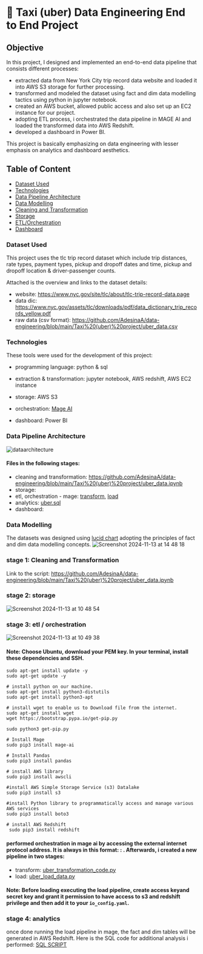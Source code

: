 # 🚕 Taxi (uber) Data Engineering End to End Project

## Objective
In this project, I designed and implemented an end-to-end data pipeline that consists different processes:

- extracted data from New York City trip record data website and loaded it into AWS S3 storage for further processing.
- transformed and modeled the dataset using fact and dim data modelling tactics using python in jupyter notebook.
- created an AWS bucket, allowed public access and also set up an EC2 instance for our project.
- adopting ETL process, i orchestrated the data pipeline in MAGE AI and loaded the transformed data into AWS Redshift.
- developed a dashboard in Power BI.

This project is basically emphasizing on data engineering with lesser emphasis on analytics and dashboard aesthetics. 

## Table of Content
- [Dataset Used](#dataset-used)
- [Technologies](#technologies)
- [Data Pipeline Architecture](#data-pipeline-architecture)
- [Data Modelling](#data-modelling)
- [Cleaning and Transformation](#step-1-cleaning-and-transformation)
- [Storage](#step-2-storage)
- [ETL/Orchestration](#step-3-orchestration)
- [Dashboard](#dashboard)

### Dataset Used
This project uses the tlc trip record dataset which include trip distances, rate types, payment types, pickup and dropoff dates and time, pickup and dropoff location & driver-passenger counts. 

Attached is the overview and links to the dataset details:

- website: https://www.nyc.gov/site/tlc/about/tlc-trip-record-data.page
- data dic: https://www.nyc.gov/assets/tlc/downloads/pdf/data_dictionary_trip_records_yellow.pdf
- raw data (csv format): https://github.com/AdesinaA/data-engineering/blob/main/Taxi%20(uber)%20project/uber_data.csv

### Technologies
These tools were used for the development of this project: 
- programming language: python & sql
- extraction & transformation: jupyter notebook, AWS redshift, AWS EC2 instance
- storage: AWS S3

- orchestration: [Mage AI](https://www.mage.ai/)
- dashboard: Power BI

### Data Pipeline Architecture
![dataarchitecture](https://github.com/user-attachments/assets/13c301e1-4fbe-4de0-975f-62e69a0aa524)

#### Files in the following stages:
- cleaning and transformation: https://github.com/AdesinaA/data-engineering/blob/main/Taxi%20(uber)%20project/uber_data.ipynb
- storage:
- etl, orchestration - mage: [transform](https://github.com/AdesinaA/data-engineering/blob/main/Taxi%20(uber)%20project/MageAI/uber_transformation_code.py), [load](https://github.com/AdesinaA/data-engineering/blob/main/Taxi%20(uber)%20project/MageAI/uber_load_data.py)
- analytics: [uber.sql](https://github.com/AdesinaA/data-engineering/blob/main/Taxi%20(uber)%20project/uber.sql)
- dashboard: 

### Data Modelling
The datasets was designed using [lucid chart](https://www.lucidchart.com/) adopting the principles of fact and dim data modelling concepts.
![Screenshot 2024-11-13 at 14 48 18](https://github.com/user-attachments/assets/e0b1f04c-5e9a-411c-9b0f-3e7e7a583401)

### stage 1: Cleaning and Transformation
Link to the script: https://github.com/AdesinaA/data-engineering/blob/main/Taxi%20(uber)%20project/uber_data.ipynb

### stage 2: storage
![Screenshot 2024-11-13 at 10 48 54](https://github.com/user-attachments/assets/1aaabf36-1c6d-48ea-9bd5-7941e3840f66)

### stage 3: etl / orchestration
![Screenshot 2024-11-13 at 10 49 38](https://github.com/user-attachments/assets/df3675ac-0c15-4f30-86ac-e7b51237bfd8)

#### Note: Choose Ubuntu, download your PEM key. In your terminal, install these dependencies and SSH. 

```# Install Python and pip
sudo apt-get install update -y
sudo apt-get update -y

# install python on our machine.
sudo apt-get install python3-distutils
sudo apt-get install python3-apt

# install wget to enable us to Download file from the internet.
sudo apt-get install wget
wget https://bootstrap.pypa.io/get-pip.py

sudo python3 get-pip.py

# Install Mage
sudo pip3 install mage-ai

# Install Pandas
sudo pip3 install pandas

# install AWS library
sudo pip3 install awscli

#install AWS Simple Storage Service (s3) Datalake
sudo pip3 install s3

#install Python library to programmatically access and manage various AWS services
sudo pip3 install boto3

# install AWS Redshift
 sudo pip3 install redshift
```
#### performed orchestration in mage ai by accessing the external internet protocol address. It is always in this format: <external  IP address>:<port number> . Afterwards, i created a new pipeline in two stages:
- transform: [uber_transformation_code.py](https://github.com/AdesinaA/data-engineering/blob/main/Taxi%20(uber)%20project/MageAI/uber_transformation_code.py)
- load: [uber_load_data.py](https://github.com/AdesinaA/data-engineering/blob/main/Taxi%20(uber)%20project/MageAI/uber_transformation_code.py)

#### Note: Before loading executing the load pipeline, create access keyand secret key and grant it permission to have access to s3 and redshift privilege and then add it to your ```io_config.yaml```. 

### stage 4: analytics
once done running the load pipeline in mage, the fact and dim tables will be generated in AWS Redshift. Here is the SQL code for additional analysis i performed: [SQL SCRIPT](https://github.com/AdesinaA/data-engineering/blob/main/Taxi%20(uber)%20project/uber.sql)
